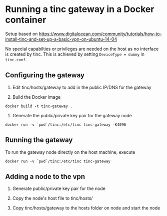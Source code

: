 # Running a tinc gateway in a Docker container

Setup based on https://www.digitalocean.com/community/tutorials/how-to-install-tinc-and-set-up-a-basic-vpn-on-ubuntu-14-04

No special capabilties or privileges are needed on the host as no interface is
created by tinc. This is achieved by setting `DeviceType = dummy` in
`tinc.conf`.

## Configuring the gateway

1. Edit tinc/hosts/gateway to add in the public IP/DNS for the gateway


1. Build the Docker image
  ```
  docker build -t tinc-gateway .
  ```

1. Generate the public/private key pair for the gateway node
  ```
  docker run -v `pwd`/tinc:/etc/tinc tinc-gateway -K4096
  ```

## Running the gateway

To run the gateway node directly on the host machine, execute
```
docker run -v `pwd`/tinc:/etc/tinc tinc-gateway
```

## Adding a node to the vpn

1. Generate public/private key pair for the node

1. Copy the node's host file to tinc/hosts/

1. Copy tinc/hosts/gateway to the hosts folder on node and start the node
